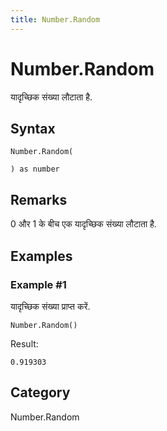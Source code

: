```yaml
---
title: Number.Random
---
```


# Number.Random


यादृच्छिक संख्या लौटाता है.


## Syntax

```powerquery
Number.Random(

) as number
```


## Remarks

0 और 1 के बीच एक यादृच्छिक संख्या लौटाता है.


## Examples

### Example #1 
यादृच्छिक संख्या प्राप्त करें.
```powerquery
Number.Random()
```

Result: 
```powerquery
0.919303
```




## Category
Number.Random
